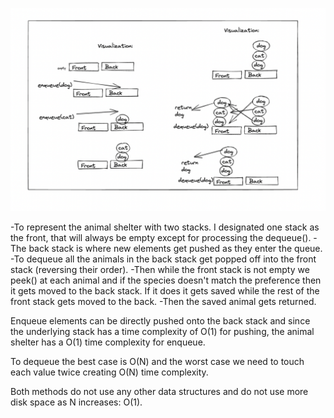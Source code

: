 ![image](./AnimalShelter.png)

-To represent the animal shelter with two stacks. I designated one stack as the front, that will always be empty except for processing the dequeue(). 
-The back stack is where new elements get pushed as they enter the queue. 
-To dequeue all the animals in the back stack get popped off into the front stack (reversing their order).
-Then while the front stack is not empty we peek() at each animal and if the species doesn't match the preference then it gets moved to the back stack. If it does it gets saved while the rest of the front stack gets moved to the back. 
-Then the saved animal gets returned.

Enqueue elements can be directly pushed onto the back stack and since the underlying stack has a time complexity of O(1) for pushing, the animal shelter has a O(1) time complexity for enqueue.

To dequeue the best case is O(N) and the worst case we need to touch each value twice creating O(N) time complexity.

Both methods do not use any other data structures and do not use more disk space as N increases: O(1).
